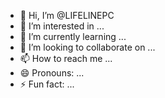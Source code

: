 - 👋 Hi, I’m @LIFELINEPC
- 👀 I’m interested in ...
- 🌱 I’m currently learning ...
- 💞️ I’m looking to collaborate on ...
- 📫 How to reach me ...
- 😄 Pronouns: ...
- ⚡ Fun fact: ...

<!---
LIFELINEPC/LIFELINEPC is a ✨ special ✨ repository because its `README.md` (this file) appears on your GitHub profile.
You can click the Preview link to take a look at your changes.
--->
